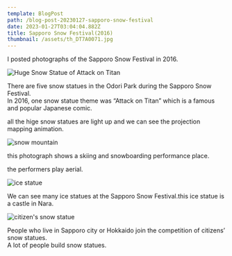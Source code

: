 ```yaml
---
template: BlogPost
path: /blog-post-20230127-sapporo-snow-festival
date: 2023-01-27T03:04:04.882Z
title: Sapporo Snow Festival(2016)
thumbnail: /assets/th_DT7A0071.jpg
---
```

I posted photographs of the Sapporo Snow Festival in 2016. 

![](/assets/th_DT7A0071.jpg "Huge Snow Statue of Attack on Titan")

T﻿here are five snow statues in the Odori Park during the Sapporo Snow Festival.   \
In 2016, one snow statue theme was “Attack on Titan” which is a famous and popular Japanese comic.

all the hige snow statues are light up and we can see the projection mapping animation.

![](/assets/th_DT7A0049.jpg "snow mountain")

this photograph shows a skiing and snowboarding performance place.

the performers play aerial.

![](/assets/th_DT7A0028.jpg "ice statue")

We can see many ice statues at the Sapporo Snow Festival.this ice statue is a castle in Nara.

![](/assets/th_DT7A0143.jpg "citizen's snow statue")

People who live in Sapporo city or Hokkaido join the competition of citizens’ snow statues.\
A lot of people build snow statues.
